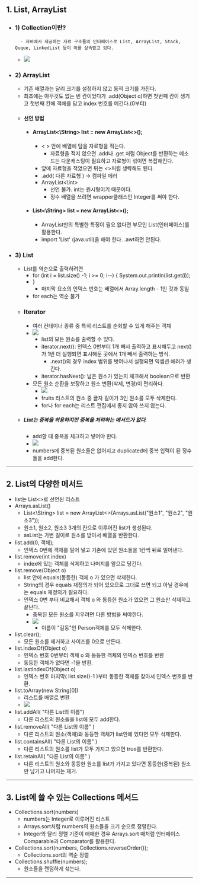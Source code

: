 ## 1. List, ArrayList
- ### 1) Collection이란?
		- 자바에서 제공하는 자료 구조들의 인터페이스로 List, ArrayList, Stack, Quque, LinkedList 등이 이를 상속받고 있다.
	- ![](image/collection%20구조.jpg)
- ### 2) ArrayList
	- 기존 배열과는 달리 크기를 설정하지 않고 동적 크기를 가진다.
	- 최초에는 아무것도 없는 빈 칸이었다가 .add(Object o)하면 첫번째 칸이 생기고 첫번째 칸에 객체를 담고 index 번호를 메긴다.(0부터)
	- #### 선언 방법
		- #### ArrayList<\String> list = new ArrayList<>();
			- < > 안에 배열에 담을 자료형을 적는다.
				- 자료형을 적지 않으면 .add나 .get 처럼 Object를 반환하는 메소드는 다운캐스팅이 필요하고 자료형이 섞이면 복잡해진다.
			- 앞에 자료형을 적었으면 뒤는 <>처럼 생략해도 된다.
			- .add( 다른 자료형 ) -> 컴파일 에러
			- ArrayList<\int>
				- 선언 불가. int는 원시형이기 때문이다.
				- 정수 배열을 쓰려면 wrapper클래스인 Integer를 써야 한다.
		- #### List<\String> list = new ArrayList<>();
			- ArrayList만의 특별한 특징이 필요 없다면 부모인 List(인터페이스)를 활용한다.
			- import 'List' (java.util)을 해야 한다. .awt하면 안된다.
- ### 3) List
	- List를 역순으로 출력하려면
		- for (int i = list.size() -1; i >= 0; i--) {
				System.out.println(list.get(i));
		- }
			- 마지막 요소의 인덱스 번호는 배열에서 Array.length - 1인 것과 동일
		- for each는 역순 불가
	- ### Iterator
		- 여러 컨테이너 종류 중 특히 리스트를 순회할 수 있게 해주는 객체
		- ![](image/iterator.jpg)
			- list의 모든 원소를 출력할 수 있다.
			- iterator.next(): 인덱스 0번부터 1개 빼서 출력하고 표시해두고 next()가 1번 더 실행되면 표시해둔 곳에서 1개 빼서 출력하는 방식.
				- .next()의 경우 index 범위를 벗어나서 실행되면 익셉션 에러가 생긴다. 
			- iterator.hasNext(): 남은 원소가 있는지 체크해서 boolean으로 반환
		- 모든 원소 순환을 보장하고 원소 변환(삭제, 변경)이 편리하다.
			- ![](image/iterator%20delete.jpg)
			- fruits 리스트의 원소 중 글자 길이가 3인 원소를 모두 삭제한다.
			- for나 for each는 리스트 편집에서 좋지 않아 쓰지 않는다.
	- ##### List는 중복을 허용하지만 중복을 처리하는 메서드가 없다.
		- add할 때 중복을 체크하고 넣어야 한다.
		- ![](image/duplicated%20list.jpg)
		- numbers에 중복된 원소들은 없어지고 duplicated에 중복 입력이 된 정수들을 add한다.

---
## 2. List의 다양한 메서드
- list는 List<>로 선언된 리스트
- Arrays.asList()
	- List<\String> list = new ArrayList<>(Arrays.asList("원소1", "원소2", "원소3"));
	- 원소1, 원소2, 원소3 3개의 칸으로 이루어진 list가 생성된다.
	- asList는 가변 길이로 원소를 받아서 배열을 반환한다.
- list.add(0, 객체);
	- 인덱스 0번에 객체를 밀어 넣고 기존에 있던 원소들을 1칸씩 뒤로 밀어낸다.
- list.remove(int index)
	- index에 있는 객체를 삭제하고 나머지를 앞으로 당긴다.
- list.remove(Object o)
	- list 안에 equals(동등한) 객체 o 가 있으면 삭제한다.
	- String의 경우 equals 재정의가 되어 있으므로 그대로 쓰면 되고 아닐 경우에는 equals 재정의가 필요하다.
	- 인덱스 0번 부터 비교해서 객체 o 와 동등한 원소가 있으면 그 원소만 삭제하고 끝난다.
		- 중복된 모든 원소를 지우려면 다른 방법을 써야한다.
		- ![](image/contains.jpg)
			- 이름이 "길동"인 Person객체를 모두 삭제한다.
- list.clear();
	- 모든 원소를 제거하고 사이즈를 0으로 만든다.
- list.indexOf(Object o)
	- 인덱스 번호 0번부터 객체 o 와 동등한 객체의 인덱스 번호를 반환
	- 동등한 객체가 없다면 -1을 반환.
- list.lastIndexOf(Object o)
	- 인덱스 번호 마지막( list.size()-1 )부터 동등한 객체를 찾아서 인덱스 번호를 반환.
- list.toArray(new String\[0])
	- 리스트를 배열로 변환
	- ![](image/toarray.jpg)
- list.addAll( "다른 List의 이름")
	- 다른 리스트의 원소들을 list에 모두 add한다.
- list.removeAll( "다른 List의 이름" )
	- 다른 리스트의 원소(객체)와 동등한 객체가 list안에 있다면 모두 삭제한다.
- list.containsAll( "다른 List의 이름" )
	- 다른 리스트의 원소를 list가 모두 가지고 있으면 true를 반환한다.
- list.retainAll( "다른 List의 이름" )
	- 다른 리스트의 원소와 동등한 원소를 list가 가지고 있다면 동등한(중복된) 원소만 남기고 나머지는 제거.

---
## 3. List에 쓸 수 있는 Collections 메서드
- Collections.sort(numbers)
	- numbers는 Integer로 이루어진 리스트
	- Arrays.sort처럼 numbers의 원소들을 크기 순으로 정렬한다.
	- Integer와 달리 정렬 기준이 애매한 경우 Arrays.sort 때처럼 인터페이스 Comparable과 Comparator를 활용한다.
- Collections.sort(numbers, Collections.reverseOrder());
	- Collections.sort의 역순 정렬
- Collections.shuffle(numbers);
	- 원소들을 랜덤하게 섞는다.

---


